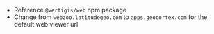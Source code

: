 -   Reference `@vertigis/web` npm package
-   Change from `webzoo.latitudegeo.com` to `apps.geocortex.com` for the default web viewer url
